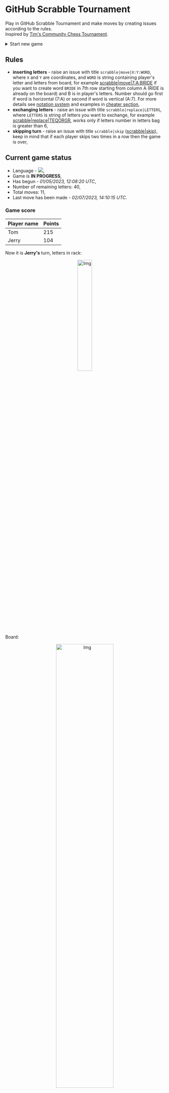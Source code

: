 
# GitHub Scrabble Tournament
Play in GitHub Scrabble Tournament and make moves by creating issues according to the rules.    
Inspired by [Tim's Community Chess Tournament](https://github.com/timburgan/).

<details>
  <summary>Start new game</summary>
  
 
 - [GB](https://github.com/radosz99/radosz99/issues/new?title=scrabble%7Cinit%7CGB&body=Just+push+%27Submit+new+issue%27+or+update+with+your+move)  ![](https://raw.githubusercontent.com/radosz99/radosz99/main/flags/GB.png)
 - [PL](https://github.com/radosz99/radosz99/issues/new?title=scrabble%7Cinit%7CPL&body=Just+push+%27Submit+new+issue%27+or+update+with+your+move)  ![](https://raw.githubusercontent.com/radosz99/radosz99/main/flags/PL.png)
 - [ES](https://github.com/radosz99/radosz99/issues/new?title=scrabble%7Cinit%7CES&body=Just+push+%27Submit+new+issue%27+or+update+with+your+move)  ![](https://raw.githubusercontent.com/radosz99/radosz99/main/flags/ES.png)
 - [DE](https://github.com/radosz99/radosz99/issues/new?title=scrabble%7Cinit%7CDE&body=Just+push+%27Submit+new+issue%27+or+update+with+your+move)  ![](https://raw.githubusercontent.com/radosz99/radosz99/main/flags/DE.png)
 - [FR](https://github.com/radosz99/radosz99/issues/new?title=scrabble%7Cinit%7CFR&body=Just+push+%27Submit+new+issue%27+or+update+with+your+move)  ![](https://raw.githubusercontent.com/radosz99/radosz99/main/flags/FR.png)
</details>
        

## Rules
 - **inserting letters** - raise an issue with title `scrabble|move|X:Y:WORD`, where `X` and `Y` are coordinates, and `WORD` is string containing player's letter and letters from board, for example [scrabble&#124;move&#124;7:A:BRIDE](https://github.com/radosz99/radosz99/issues/new?title=scrabble%7Cmove%7C7%3AA%3ABRIDE&body=Just+push+%27Submit+new+issue%27+or+update+with+your+move) if you want to create word `BRIDE` in 7th row starting from column A (RIDE is already on the board) and B is in player's letters. Number should go first if word is horizontal (7:A) or second if word is vertical (A:7). For more details see [notation system](https://en.wikipedia.org/wiki/Scrabble#Notation_system) and examples in [cheater section](#cheater),
 - **exchanging letters** - raise an issue with title `scrabble|replace|LETTERS`, where `LETTERS` is string of letters you want to exchange, for example [scrabble&#124;replace&#124;TEQORGR](https://github.com/radosz99/radosz99/issues/new?title=scrabble%7Creplace%7CTEQORGR&body=Just+push+%27Submit+new+issue%27+or+update+with+your+move), works only if letters number in letters bag is greater than 6,
 - **skipping turn** - raise an issue with title `scrabble|skip` ([scrabble&#124;skip](https://github.com/radosz99/radosz99/issues/new?title=scrabble%7Cskip&body=Just+push+%27Submit+new+issue%27+or+update+with+your+move)), keep in mind that if each player skips two times in a row then the game is over,

## Current game status
 - Language - ![](https://raw.githubusercontent.com/radosz99/radosz99/main/flags/GB.png),
 - Game is **IN PROGRESS**,
 - Has begun - *01/05/2023, 12:08:20 UTC*,
 - Number of remaining letters: 40,
 - Total moves: 11,
 - Last move has been made - *02/07/2023, 14:10:15 UTC*.
    
### Game score
| Player name | Points |
 | - | - |  
| Tom | 215
| Jerry | 104

Now it is **Jerry's** turn, letters in rack:
<p align="center">
    <img src="https://raw.githubusercontent.com/radosz99/radosz99/main/rack.png" width=30% alt="Img"/>
</p>

Board:
<p align="center">
<img src="https://raw.githubusercontent.com/radosz99/radosz99/main/board.png" width=60% alt="Img"/>
</p>
    
## User leaderboard
| Moves | Who | Points |
| - | - | - |
| 10 | [@radosz99](github.com/radosz99)| 299
| 1 | [@pieetrus](github.com/pieetrus)| 20

<a name="cheater"></a>
## Cheater section  
Try out my algorithm and check the moves that were found based on the state of the board and rack. :cowboy_hat_face:
<details>
  <summary>Reveal some fancy moves :)</summary>
  
  | Id | Move | Points |
  | - | - | - |  
|1 | [7:J:droger](https://github.com/radosz99/radosz99/issues/new?title=scrabble%7Cmove%7C7%3AJ%3Adroger&body=Just+push+%27Submit+new+issue%27+or+update+with+your+move) | 27 
|2 | [7:J:dorter](https://github.com/radosz99/radosz99/issues/new?title=scrabble%7Cmove%7C7%3AJ%3Adorter&body=Just+push+%27Submit+new+issue%27+or+update+with+your+move) | 24 
|3 | [N:0:forger](https://github.com/radosz99/radosz99/issues/new?title=scrabble%7Cmove%7CN%3A0%3Aforger&body=Just+push+%27Submit+new+issue%27+or+update+with+your+move) | 24 
|4 | [N:0:forget](https://github.com/radosz99/radosz99/issues/new?title=scrabble%7Cmove%7CN%3A0%3Aforget&body=Just+push+%27Submit+new+issue%27+or+update+with+your+move) | 24 
|5 | [2:I:qi](https://github.com/radosz99/radosz99/issues/new?title=scrabble%7Cmove%7C2%3AI%3Aqi&body=Just+push+%27Submit+new+issue%27+or+update+with+your+move) | 21 
|6 | [N:0:forge](https://github.com/radosz99/radosz99/issues/new?title=scrabble%7Cmove%7CN%3A0%3Aforge&body=Just+push+%27Submit+new+issue%27+or+update+with+your+move) | 18 
|7 | [2:I:girner](https://github.com/radosz99/radosz99/issues/new?title=scrabble%7Cmove%7C2%3AI%3Agirner&body=Just+push+%27Submit+new+issue%27+or+update+with+your+move) | 18 
|8 | [N:0:fetor](https://github.com/radosz99/radosz99/issues/new?title=scrabble%7Cmove%7CN%3A0%3Afetor&body=Just+push+%27Submit+new+issue%27+or+update+with+your+move) | 16 
|9 | [N:0:forte](https://github.com/radosz99/radosz99/issues/new?title=scrabble%7Cmove%7CN%3A0%3Aforte&body=Just+push+%27Submit+new+issue%27+or+update+with+your+move) | 16 
|10 | [N:0:frog](https://github.com/radosz99/radosz99/issues/new?title=scrabble%7Cmove%7CN%3A0%3Afrog&body=Just+push+%27Submit+new+issue%27+or+update+with+your+move) | 16 
</details>
    
## Latest moves
<details>
<summary>Show 10 latest moves</summary>
  
  
  | Id | Type | Move / Letters to replace | Created words / New letters | Date | Points | Player | Who |
  | - | - | - | - | - | - | - | - |
|10| INSERT | J:2:intruded | ['INTRUDED'] | 02/07/2023, 14:10:15 UTC | 66 | Tom | [@radosz99](github.com/radosz99) |
|9| INSERT | 0:L:jafa | ['JAFA'] | 01/30/2023, 22:17:11 UTC | 42 | Jerry | [@radosz99](github.com/radosz99) |
|8| INSERT | L:0:janty | ['JANTY'] | 01/30/2023, 22:16:22 UTC | 46 | Tom | [@radosz99](github.com/radosz99) |
|7| INSERT | 4:H:putty | ['PUTTY'] | 01/10/2023, 16:39:07 UTC | 20 | Jerry | [@pieetrus](github.com/pieetrus) |
|6| INSERT | E:10:flam | ['FLAM'] | 01/06/2023, 18:46:43 UTC | 18 | Tom | [@radosz99](github.com/radosz99) |
|5| INSERT | 12:C:knave | ['KNAVE'] | 01/06/2023, 18:31:03 UTC | 24 | Jerry | [@radosz99](github.com/radosz99) |
|4| INSERT | G:7:excuse | ['EXCUSE'] | 01/06/2023, 18:18:15 UTC | 24 | Tom | [@radosz99](github.com/radosz99) |
|3| INSERT | H:4:pont | ['PONT'] | 01/06/2023, 18:15:05 UTC | 6 | Jerry | [@radosz99](github.com/radosz99) |
|2| INSERT | 5:E:dzho | ['DZHO'] | 01/06/2023, 18:05:19 UTC | 37 | Tom | [@radosz99](github.com/radosz99) |
|1| INSERT | E:4:adios | ['ADIOS'] | 01/05/2023, 13:12:45 UTC | 12 | Jerry | [@radosz99](github.com/radosz99) |
</details>
    